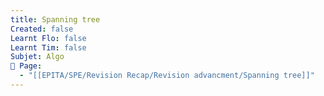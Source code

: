 ```yaml
---
title: Spanning tree
Created: false
Learnt Flo: false
Learnt Tim: false
Subjet: Algo
🏫 Page:
  - "[[EPITA/SPE/Revision Recap/Revision advancment/Spanning tree]]"
---
```

